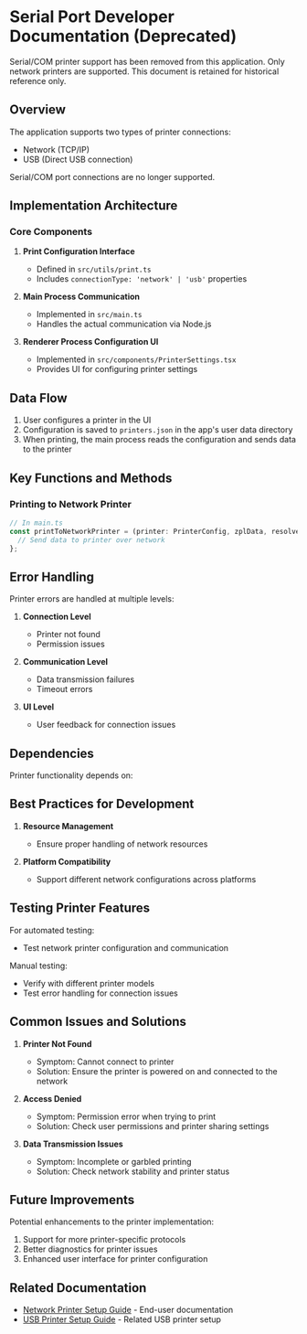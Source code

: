 # Serial Port Developer Documentation (Deprecated)

Serial/COM printer support has been removed from this application. Only network printers are supported. This document is retained for historical reference only.

## Overview

The application supports two types of printer connections:
- Network (TCP/IP)
- USB (Direct USB connection)

Serial/COM port connections are no longer supported.

## Implementation Architecture

### Core Components

1. **Print Configuration Interface**
   - Defined in `src/utils/print.ts`
   - Includes `connectionType: 'network' | 'usb'` properties

2. **Main Process Communication**
   - Implemented in `src/main.ts`
   - Handles the actual communication via Node.js

3. **Renderer Process Configuration UI**
   - Implemented in `src/components/PrinterSettings.tsx`
   - Provides UI for configuring printer settings

## Data Flow

1. User configures a printer in the UI
2. Configuration is saved to `printers.json` in the app's user data directory
3. When printing, the main process reads the configuration and sends data to the printer

## Key Functions and Methods

### Printing to Network Printer

```typescript
// In main.ts
const printToNetworkPrinter = (printer: PrinterConfig, zplData, resolve, reject) => {
  // Send data to printer over network
};
```

## Error Handling

Printer errors are handled at multiple levels:

1. **Connection Level**
   - Printer not found
   - Permission issues

2. **Communication Level**
   - Data transmission failures
   - Timeout errors

3. **UI Level**
   - User feedback for connection issues

## Dependencies

Printer functionality depends on:

## Best Practices for Development

1. **Resource Management**
   - Ensure proper handling of network resources

2. **Platform Compatibility**
   - Support different network configurations across platforms

## Testing Printer Features

For automated testing:
- Test network printer configuration and communication

Manual testing:
- Verify with different printer models
- Test error handling for connection issues

## Common Issues and Solutions

1. **Printer Not Found**
   - Symptom: Cannot connect to printer
   - Solution: Ensure the printer is powered on and connected to the network

2. **Access Denied**
   - Symptom: Permission error when trying to print
   - Solution: Check user permissions and printer sharing settings

3. **Data Transmission Issues**
   - Symptom: Incomplete or garbled printing
   - Solution: Check network stability and printer status

## Future Improvements

Potential enhancements to the printer implementation:

1. Support for more printer-specific protocols
2. Better diagnostics for printer issues
3. Enhanced user interface for printer configuration

## Related Documentation

- [Network Printer Setup Guide](./network-printer-setup.md) - End-user documentation
- [USB Printer Setup Guide](./usb-printer-setup.md) - Related USB printer setup
